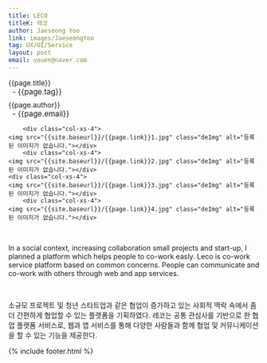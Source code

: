 ```yaml
---
title: LECO
titleK: 레코
author: Jaeseong Yoo
link: images/JaeseongYoo
tag: UX/UI/Service
layout: post
email: vouen@naver.com
---	
```


<div class="container">

<div class="deDep">
{{page.title}}<br>
<p style="font-size:15px; margin:0px; padding:0px 0px 0px 8px; margin:0px 0px 8px 0px;">- {{page.tag}}</p>
{{page.author}}<br>
<p style="font-size:15px; margin:0px; padding:0px 0px 0px 8px;">- {{page.email}}</p>
</div>


<div class="row" class="imgcolor">
	
		<div class="col-xs-4">
	<img src="{{site.baseurl}}/{{page.link}}1.jpg" class="deImg" alt="등록된 이미지가 없습니다."></div>
		<div class="col-xs-4">
	<img src="{{site.baseurl}}/{{page.link}}2.jpg" class="deImg" alt="등록된 이미지가 없습니다."></div>
	<div class="col-xs-4">
	<img src="{{site.baseurl}}/{{page.link}}3.jpg" class="deImg" alt="등록된 이미지가 없습니다."></div>
		<div class="col-xs-4">
	<img src="{{site.baseurl}}/{{page.link}}4.jpg" class="deImg" alt="등록된 이미지가 없습니다."></div>
	
</div>
<br>

<div class="det lato">



In a social context, increasing collaboration small projects and start-up, I planned a platform which helps people to co-work easly. Leco is co-work service platform based on common concerns. People can communicate and co-work with others through web and app services. 




</div>

<br>

<div class="noto">

소규모 프로젝트 및 청년 스타트업과 같은 협업이 증가하고 있는 사회적 맥락 속에서 좀 더 간편하게 협업할 수 있는 플랫폼을 기획하였다. 레코는 공통 관심사를 기반으로 한 협업 플랫폼 서비스로, 웹과 앱 서비스를 통해 다양한 사람들과 함께 협업 및 커뮤니케이션을 할 수 있는 기능을 제공한다.  


</div>
{% include footer.html %} 